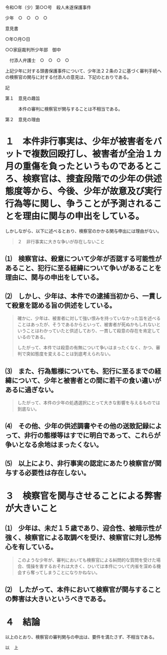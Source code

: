 令和○年（少）第○○号　殺人未遂保護事件

少年　○　○　○　○

意見書

○年○月○日

○○家庭裁判所少年部　御中

　付添人弁護士　○　○　○　○

上記少年に対する頭書保護事件について、少年法２２条の２に基づく審判手続への検察官の関与に対する付添人の意見は、下記のとおりである。

記

第１　意見の趣旨

　　　本件の審判に検察官が関与することは不相当である。

第２　意見の理由

# １　本件非行事実は、少年が被害者をバットで複数回殴打し、被害者が全治１カ月の重傷を負ったというものであるところ、検察官は、捜査段階での少年の供述態度等から、今後、少年が故意及び実行行為等に関し、争うことが予測されることを理由に関与の申出をしている。

しかしながら、以下に述べるとおり、検察官のかかる関与申出には理由がない。

> ２　非行事実に大きな争いが存在しないこと

## ⑴　検察官は、殺意について少年が否認する可能性があること、犯行に至る経緯について争いがあることを理由に、関与の申出をしている。

## ⑵　しかし、少年は、本件での逮捕当初から、一貫して殺意を認める旨の供述をしている。

> 確かに、少年は、被害者に対して強い恨みを持っていなかった旨を述べることはあったが、そうであるからといって、被害者が死ぬかもしれないということはわかっていたと供述しており、一貫して殺意の存在を肯定しているのである。
>
> したがって、本件では殺意の有無について争いはまったくなく、かつ、審判で突如態度を変えることは到底考えられない。

## ⑶　また、行為態様についても、犯行に至るまでの経緯について、少年と被害者との間に若干の食い違いがあるに過ぎない。

> したがって、本件の少年の処遇選択にとって大きな影響を与えるものでは到底ない。

## ⑷　その他、少年の供述調書やその他の送致記録によって、非行の態様等はすでに明白であって、これらが争いとなる余地はまったくない。

## ⑸　以上により、非行事実の認定にあたり検察官が関与する必要性は存在しない。

# ３　検察官を関与させることによる弊害が大きいこと

## ⑴　少年は、未だ１５歳であり、迎合性、被暗示性が強く、検察官による取調べを受け、検察官に対し恐怖心を有している。

> このような少年が、審判においても検察官による糾問的な質問を受けた場合、情操を害するおそれは大きく、ひいては本件について内省を深める機会すら奪ってしまうことになりかねない。

## ⑵　したがって、本件において検察官が関与することの弊害は大きいというべきである。

# ４　結論

以上のとおり、検察官の審判関与の申出は、要件を満たさず、不相当である。

以　上
